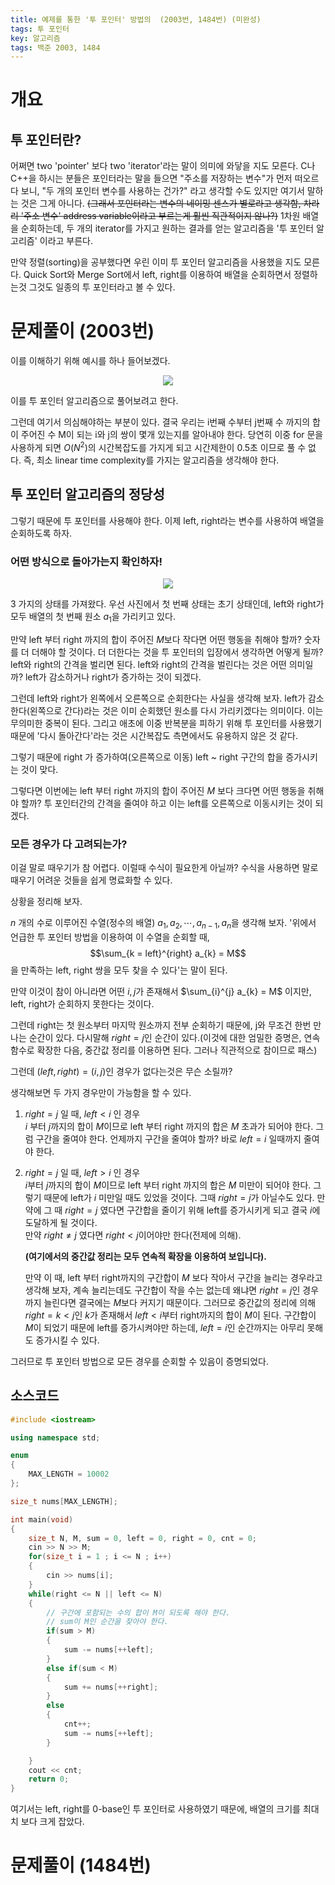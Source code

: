 ```yaml
---
title: 예제를 통한 '투 포인터' 방법의  (2003번, 1484번) (미완성)
tags: 투 포인터
key: 알고리즘
tags: 백준 2003, 1484
---
```


# 개요

## 투 포인터란?

어쩌면 two 'pointer' 보다 two 'iterator'라는 말이 의미에 와닿을 지도 모른다. C나 C++을 하시는 분들은 포인터라는 말을 들으면 "주소를 저장하는 변수"가 먼저 떠오르다 보니, "두 개의 포인터 변수를 사용하는 건가?" 라고 생각할 수도 있지만 여기서 말하는 것은 그게 아니다. ~~(그래서 포인터라는 변수의 네이밍 센스가 별로라고 생각함, 차라리 '주소 변수' address variable이라고 부르는게 훨씬 직관적이지 않나?)~~ 1차원 배열을 순회하는데, 두 개의 iterator를 가지고 원하는 결과를 얻는 알고리즘을 '투 포인터 알고리즘' 이라고 부른다.  

만약 정렬(sorting)을 공부했다면 우린 이미 투 포인터 알고리즘을 사용했을 지도 모른다. Quick Sort와 Merge Sort에서 left, right를 이용하여 배열을 순회하면서 정렬하는것 그것도 일종의 투 포인터라고 볼 수 있다.


# 문제풀이 (2003번)

이를 이해하기 위해 예시를 하나 들어보겠다.

<center><img src="/image/2021-01-30/2003.png"></center>

이를 투 포인터 알고리즘으로 풀어보려고 한다.  

그런데 여기서 의심해야하는 부분이 있다. 결국 우리는 i번째 수부터 j번째 수 까지의 합이 주어진 수 M이 되는 i와 j의 쌍이 몇개 있는지를 알아내야 한다. 당연히 이중 for 문을 사용하게 되면 $O(N^{2})$의 시간복잡도를 가지게 되고 시간제한이 0.5초 이므로 풀 수 없다. 즉, 최소 linear time complexity를 가지는 알고리즘을 생각해야 한다.  

## 투 포인터 알고리즘의 정당성

그렇기 때문에 투 포인터를 사용해야 한다. 이제 left, right라는 변수를 사용하여 배열을 순회하도록 하자.

### 어떤 방식으로 돌아가는지 확인하자!

<center><img src="/image/2021-01-30/tp_ex.jpeg"></center>

3 가지의 상태를 가져왔다. 우선 사진에서 첫 번째 상태는 초기 상태인데, left와 right가 모두 배열의 첫 번째 원소 $a_{1}$을 가리키고 있다.  

만약 left 부터 right 까지의 합이 주어진 $M$보다 작다면 어떤 행동을 취해야 할까? 숫자를 더 더해야 할 것이다. 더 더한다는 것을 투 포인터의 입장에서 생각하면 어떻게 될까? left와 right의 간격을 벌리면 된다. left와 right의 간격을 벌린다는 것은 어떤 의미일까? left가 감소하거나 right가 증가하는 것이 되겠다.  

그런데 left와 right가 왼쪽에서 오른쪽으로 순회한다는 사실을 생각해 보자. left가 감소한다(왼쪽으로 간다)라는 것은 이미 순회했던 원소를 다시 가리키겠다는 의미이다. 이는 무의미한 중복이 된다. 그리고 애초에 이중 반복분을 피하기 위해 투 포인터를 사용했기 때문에 '다시 돌아간다'라는 것은 시간복잡도 측면에서도 유용하지 않은 것 같다.  

그렇기 때문에 right 가 증가하여(오른쪽으로 이동) left ~ right 구간의 합을 증가시키는 것이 맞다.  

그렇다면 이번에는 left 부터 right 까지의 합이 주어진 $M$ 보다 크다면 어떤 행동을 취해야 할까? 투 포인터간의 간격을 줄여야 하고 이는 left를 오른쪽으로 이동시키는 것이 되겠다.  

### 모든 경우가 다 고려되는가?

이걸 말로 때우기가 참 어렵다. 이럴때 수식이 필요한게 아닐까? 수식을 사용하면 말로 때우기 어려운 것들을 쉽게 명료화할 수 있다.  

상황을 정리해 보자.  

$n$ 개의 수로 이루어진 수열(정수의 배열) $a_{1}, a_{2}, \cdots , a_{n-1}, a_{n}$을 생각해 보자. '위에서 언급한 투 포인터 방법을 이용하여 이 수열을 순회할 때, $$\sum_{k = left}^{right} a_{k} = M$$
을 만족하는 left, right 쌍을 모두 찾을 수 있다'는 말이 된다.  

만약 이것이 참이 아니라면 어떤 $i, j$가 존재해서 $\sum_{i}^{j} a_{k} = M$ 이지만, left, right가 순회하지 못한다는 것이다.  

그런데 right는 첫 원소부터 마지막 원소까지 전부 순회하기 때문에, j와 무조건 한번 만나는 순간이 있다. 다시말해 $right = j$인 순간이 있다.(이것에 대한 엄밀한 증명은, 연속함수로 확장한 다음, 중간값 정리를 이용하면 된다. 그러나 직관적으로 참이므로 패스)  

그런데 $(left, right) = (i, j)$인 경우가 없다는것은 무슨 소릴까?  

생각해보면 두 가지 경우만이 가능함을 할 수 있다.  

1. $right = j$ 일 때, $left < i$ 인 경우  
    $i$ 부터 $j$까지의 합이 $M$이므로 left 부터 right 까지의 합은 $M$ 초과가 되어야 한다. 그럼 구간을 줄여야 한다. 언제까지 구간을 줄여야 할까? 바로 $left = i$ 일때까지 줄여야 한다.

2. $right = j$ 일 때, $left > i$ 인 경우  
    $i$부터 $j$까지의 합이 $M$이므로 left 부터 right 까지의 합은 $M$ 미만이 되어야 한다. 그렇기 때문에 left가 $i$ 미만일 때도 있었을 것이다. 그때 $right = j$가 아닐수도 있다. 만약에 그 때 $right = j$ 였다면 구간합을 줄이기 위해 left를 증가시키게 되고 결국 $i$에 도달하게 될 것이다.  
    만약 $right \neq j$ 였다면 $right < j$이어야만 한다(전제에 의해).  

    **(여기에서의 중간값 정리는 모두 연속적 확장을 이용하여 보입니다).**  

    만약 이 때, left 부터 right까지의 구간합이 $M$ 보다 작아서 구간을 늘리는 경우라고 생각해 보자, 계속 늘리는데도 구간합이 작을 수는 없는데 왜냐면 $right = j$인 경우까지 늘린다면 결국에는 $M$보다 커지기 때문이다. 그러므로 중간값의 정리에 의해 $right = k < j$인 $k$가 존재해서 $left < i$부터 right까지의 합이 $M$이 된다. 구간합이 $M$이 되었기 때문에 left를 증가시켜야만 하는데, $left = i$인 순간까지는 아무리 못해도 증가시킬 수 있다.  

그러므로 투 포인터 방법으로 모든 경우를 순회할 수 있음이 증명되었다.  

## 소스코드
```cpp
#include <iostream>

using namespace std;

enum
{
    MAX_LENGTH = 10002
};

size_t nums[MAX_LENGTH];

int main(void)
{
    size_t N, M, sum = 0, left = 0, right = 0, cnt = 0;
    cin >> N >> M;
    for(size_t i = 1 ; i <= N ; i++)
    {
        cin >> nums[i];
    }
    while(right <= N || left <= N)
    {
        // 구간에 포함되는 수의 합이 M이 되도록 해야 한다.
        // sum이 M인 순간을 찾아야 한다.
        if(sum > M)
        {
            sum -= nums[++left];
        }
        else if(sum < M)
        {
            sum += nums[++right];
        }
        else
        {
            cnt++;
            sum -= nums[++left];
        }

    }
    cout << cnt;
    return 0;
}
```
여기서는 left, right를 0-base인 투 포인터로 사용하였기 때문에, 배열의 크기를 최대치 보다 크게 잡았다.  

# 문제풀이 (1484번)

